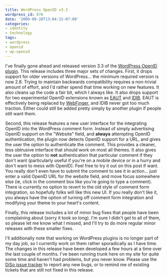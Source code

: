 ```yaml
---
title: WordPress OpenID v3.3
wordpress_id: 876
date: '2009-09-28T13:04:15-07:00'
categories:
- identity
- technology
tags:
- wordpress
- openid
- wp-openid
---
```

I've finally gone ahead and released version 3.3 of the [WordPress OpenID plugin][].  This release includes three major
sets of changes.  First, it drops support for older versions of WordPress... the minimum required version is now 2.8.
Trying to maintain backwards compatibility requires a non-trivial amount of effort, and I'd rather spend that time
working on new features.  It also cleans up the code a fair bit, which I always like.  It also drops support for two
experimental OpenID extensions known as [EAUT][] and [IDIB][].  EAUT is effectively being replaced by [WebFinger][], and
IDIB never got too much traction.  Either could still be added pretty simply by another plugin if people still want
them.

Second, this release features a new user interface for the integrating OpenID into the WordPress comment form.  Instead
of simply advertising OpenID support on the "Website" field, and **always** attempting OpenID authentication, the plugin
now detects OpenID support for a URL, and gives the user the option to authenticate the comment.  This provides a
cleaner, less obtrusive interface that should work on most all themes.  It also gives the user the option to **not**
authentication that particular comment if they don't want (particularly useful if you're on a mobile device or in a
hurry and don't want to mess with OpenID).  Feel free to try it out on this post if want.  You really don't even have to
submit the comment to see it in action... just enter a valid OpenID URL for the website field, and move focus somewhere
else (ie, click in the comment box like you're going to type a comment).  There is currently no option to revert to the
old style of comment form integration, so hopefully folks will like this new UI.  If you really don't like it, you
always have the option of turning off comment form integration and modifying your theme to your heart's content.

Finally, this release includes a lot of minor bug fixes that people have been complaining about (sorry it took so long).
I'm sure I didn't get to all of them, so please let me know what I missed, and I'll try to do more regular minor
releases with these smaller fixes.

I'll additionally note that working on WordPress plugins is no longer part of my day job, so I currently work on them
rather sporadically as I have time.  The changes in this release have been developed a few hours at a time over the last
couple of months.  I've been running trunk here on my site for quite some time and haven't had problems, but you never
know.  Please use the [DiSo issue tracker][] to report any new bugs, or to remind me of existing tickets that are still
not fixed in this release.

[WordPress OpenID plugin]: http://wordpress.org/extend/plugins/openid
[EAUT]: http://eaut.org/
[IDIB]: http://code.google.com/p/idib/
[WebFinger]: http://code.google.com/p/webfinger/
[DiSo issue tracker]: http://code.google.com/p/diso/issues
